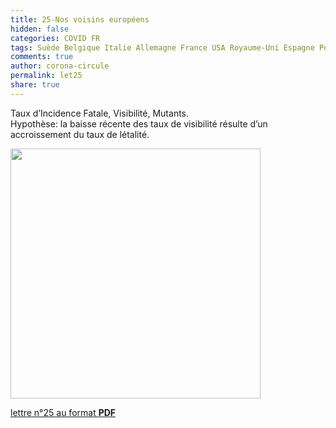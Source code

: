 ```yaml
---
title: 25-Nos voisins européens
hidden: false
categories: COVID FR
tags: Suède Belgique Italie Allemagne France USA Royaume-Uni Espagne Portugal Irlande semi-déterministe
comments: true
author: corona-circule
permalink: let25
share: true
---
```


<link rel="stylesheet" href="../assets/css/style.css">

Taux d’Incidence Fatale, Visibilité, Mutants.<br/>
Hypothèse: la baisse récente des taux de visibilité résulte d’un accroissement du taux de létalité.<br/>


<img src='/lettres/images/img-25.png' width='400px'/>

[lettre n°25 au format __PDF__](/lettres/resources/pdf/lettre-25.pdf)
